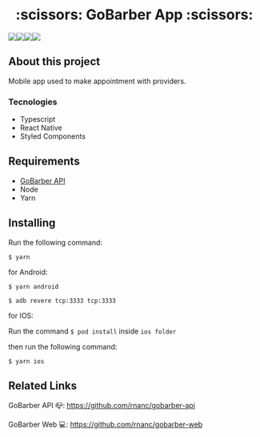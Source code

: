  <center><h1>:scissors: GoBarber App :scissors:</h1></center>

<img src="assets/login-gobarberapp.jpg"><img src="assets/home-gobarber.jpg"><img src="assets/appointment-gobarber.jpg"><img src="assets/profile-gobaber.jpg">

## About this project

Mobile app used to make appointment with providers.

### Tecnologies

- Typescript
- React Native
- Styled Components

## Requirements

- [GoBarber API](https://github.com/rnanc/gobarber-api)
- Node
- Yarn

## Installing

Run the following command:

`$ yarn`

for Android:

`$ yarn android`

`$ adb revere tcp:3333 tcp:3333`

for IOS:

Run the command `$ pod install` inside `ios folder`

then run the following command:

`$ yarn ios`

## Related Links

GoBarber API :mailbox_closed:: https://github.com/rnanc/gobarber-api

GoBarber Web :computer:: https://github.com/rnanc/gobarber-web
